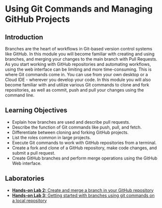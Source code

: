 # Using Git Commands and Managing GitHub Projects
## Introduction
Branches are the heart of workflows in Git-based version control systems like GitHub. In this module you will become familiar with creating and using branches, and merging your changes to the main branch with Pull Requests. As you start working with GitHub repositories and automating workflows, using the web interface can be limiting and more time-consuming. This is where Git commands come in. You can use from your own desktop or a Cloud IDE - wherever you develop your code. In this module you will also become familiar with and utilize various Git commands to clone and fork repositories, as well as commit, push and pull your changes using the command line.

## Learning Objectives
* Explain how branches are used and describe pull requests.
* Describe the function of Git commands like push, pull, and fetch.
* Differentiate between cloning and forking GitHub projects.
* List the roles common in large projects.
* Execute Git commands to work with GitHub repositories from a terminal.
* Create a fork and clone of a GitHub repository, make code changes, and submit a pull request.
* Create GitHub branches and perform merge operations using the GitHub Web interface.

## Laboratories
* [**Hands-on Lab 2:** Create and merge a branch in your GitHub repository](./files/GitHub2_Branch_Merge.pdf)
* [**Hands-on Lab 3:** Getting started with branches using git commands on a local repository](./files/GitHubTest01_Getting_Started)
